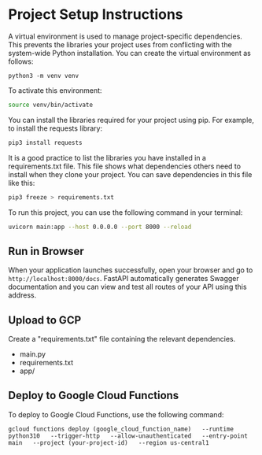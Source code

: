 
# Project Setup Instructions

A virtual environment is used to manage project-specific dependencies.
This prevents the libraries your project uses from conflicting with the system-wide Python installation.
You can create the virtual environment as follows:
```
python3 -m venv venv
```

To activate this environment:
```bash
source venv/bin/activate
```

You can install the libraries required for your project using pip. For example, to install the requests library:
```bash
pip3 install requests
```

It is a good practice to list the libraries you have installed in a requirements.txt file.
This file shows what dependencies others need to install when they clone your project.
You can save dependencies in this file like this:
```bash
pip3 freeze > requirements.txt
```

To run this project, you can use the following command in your terminal:
```bash
uvicorn main:app --host 0.0.0.0 --port 8000 --reload
```

## Run in Browser

When your application launches successfully, open your browser and go to `http://localhost:8000/docs`.
FastAPI automatically generates Swagger documentation and you can view and test all routes of your API using this address.

## Upload to GCP

Create a "requirements.txt" file containing the relevant dependencies.
- main.py
- requirements.txt
- app/


## Deploy to Google Cloud Functions

To deploy to Google Cloud Functions, use the following command:
```
gcloud functions deploy (google_cloud_function_name)   --runtime python310   --trigger-http   --allow-unauthenticated   --entry-point main   --project (your-project-id)   --region us-central1
```
